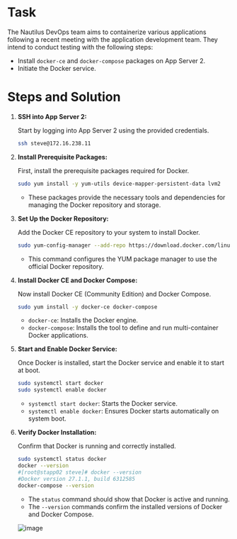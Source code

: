 # Task

The Nautilus DevOps team aims to containerize various applications following a recent meeting with the application development team. They intend to conduct testing with the following steps:

- Install `docker-ce` and `docker-compose` packages on App Server 2.
- Initiate the Docker service.

# Steps and Solution

1. **SSH into App Server 2:**

    Start by logging into App Server 2 using the provided credentials.

    ```bash
    ssh steve@172.16.238.11
    ```

2. **Install Prerequisite Packages:**

    First, install the prerequisite packages required for Docker.

    ```bash
    sudo yum install -y yum-utils device-mapper-persistent-data lvm2
    ```

    - These packages provide the necessary tools and dependencies for managing the Docker repository and storage.

3. **Set Up the Docker Repository:**

    Add the Docker CE repository to your system to install Docker.

    ```bash
    sudo yum-config-manager --add-repo https://download.docker.com/linux/centos/docker-ce.repo
    ```

    - This command configures the YUM package manager to use the official Docker repository.

4. **Install Docker CE and Docker Compose:**

    Now install Docker CE (Community Edition) and Docker Compose.

    ```bash
    sudo yum install -y docker-ce docker-compose
    ```

    - `docker-ce`: Installs the Docker engine.
    - `docker-compose`: Installs the tool to define and run multi-container Docker applications.

5. **Start and Enable Docker Service:**

    Once Docker is installed, start the Docker service and enable it to start at boot.

    ```bash
    sudo systemctl start docker
    sudo systemctl enable docker
    ```

    - `systemctl start docker`: Starts the Docker service.
    - `systemctl enable docker`: Ensures Docker starts automatically on system boot.

6. **Verify Docker Installation:**

    Confirm that Docker is running and correctly installed.

    ```bash
    sudo systemctl status docker
    docker --version
    #[root@stapp02 steve]# docker --version
    #Docker version 27.1.1, build 6312585
    docker-compose --version
    ```

    - The `status` command should show that Docker is active and running.
    - The `--version` commands confirm the installed versions of Docker and Docker Compose.
   
    ![image](https://github.com/user-attachments/assets/14bded90-e8e7-42e9-ac39-6a4f4cfd2931)
